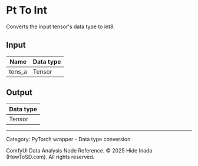 # Pt To Int
Converts the input tensor's data type to int8.

## Input
| Name | Data type |
|---|---|
| tens_a | Tensor |

## Output
| Data type |
|---|
| Tensor |

<HR>
Category: PyTorch wrapper - Data type conversion

ComfyUI Data Analysis Node Reference. © 2025 Hide Inada (HowToSD.com). All rights reserved.
